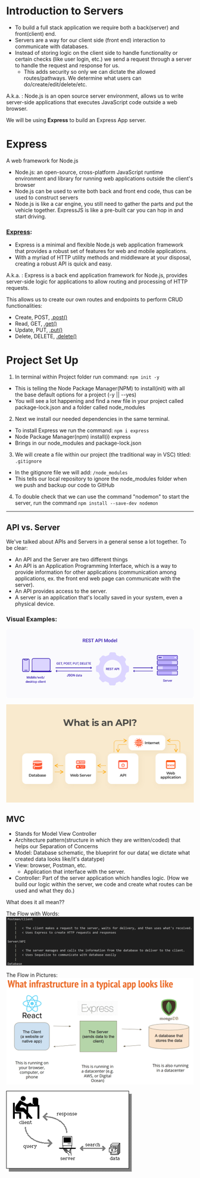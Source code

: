 # Introduction to Servers

- To build a full stack application we require both a back(server) and front(client) end.
- Servers are a way for our client side (front end) interaction to communicate with databases.
- Instead of storing logic on the client side to handle functionality or certain checks (like user login, etc.) we send a request through a server to handle the request and response for us.
  - This adds security so only we can dictate the allowed routes/pathways. We determine what users can do/create/edit/delete/etc.

A.k.a. : Node.js is an open source server environment, allows us to write server-side applications that executes JavaScript code outside a web browser.

We will be using **Express** to build an Express App server.

# Express

A web framework for Node.js

- Node.js: an open-source, cross-platform JavaScript runtime environment and library for running web applications outside the client's browser
- Node.js can be used to write both back and front end code, thus can be used to construct servers
- Node.js is like a car engine, you still need to gather the parts and put the vehicle together. ExpressJS is like a pre-built car you can hop in and start driving.

### [Express](https://expressjs.com/):

- Express is a minimal and flexible Node.js web application framework that provides a robust set of features for web and mobile applications.
- With a myriad of HTTP utility methods and middleware at your disposal, creating a robust API is quick and easy.

A.k.a. : Express is a back end application framework for Node.js, provides server-side logic for applications to allow
routing and processing of HTTP requests.

This allows us to create our own routes and endpoints to perform CRUD functionalities:

- Create, POST, [.post()](https://expressjs.com/en/4x/api.html#app.post.method)
- Read, GET, [.get()](https://expressjs.com/en/4x/api.html#app.get)
- Update, PUT, [.put()](https://expressjs.com/en/4x/api.html#app.put.method)
- Delete, DELETE, [.delete()](https://expressjs.com/en/4x/api.html#app.delete.method)


# Project Set Up

1. In terminal within Project folder run command: `npm init -y`

- This is telling the Node Package Manager(NPM) to install(init) with all the base default options for a project (-y || --yes)
- You will see a lot happening and find a new file in your project called package-lock.json and a folder called node_modules

2. Next we install our needed dependencies in the same terminal.

- To install Express we run the command: `npm i express`
- Node Package Manager(npm) install(i) express
- Brings in our node_modules and package-lock.json


3. We will create a file within our project (the traditional way in VSC) titled: `.gitignore`

- In the gitignore file we will add: `/node_modules`
- This tells our local repository to ignore the node_modules folder when we push and backup our code to GitHub

4. To double check that we can use the command "nodemon" to start the server, run the command `npm install --save-dev nodemon`







---
## API vs. Server

We've talked about APIs and Servers in a general sense a lot together.
To be clear:

- An API and the Server are two different things
- An API is an Application Programming Interface, which is a way to provide information for other applications (communication among applications, ex. the front end web page can communicate with the server).
- An API provides access to the server.
- A server is an application that's locally saved in your system, even a physical device.

### Visual Examples:

![Example 1](./assets/rest-api-model.png)

![Example 2](./assets/API.png)







## MVC
- Stands for Model View Controller
- Architecture pattern(structure in which they are written/coded) that helps our Separation of Concerns
- Model: Database schematic, the blueprint for our data( we dictate what created data looks like/it's datatype)
- View: browser, Postman, etc.
  - Application that interface with the server.
- Controller: Part of the server application which handles logic. (How we build our logic within the server, we code and create what routes can be used and what they do.)





What does it all mean??

The Flow with Words:
![Written description of what's happening with the dataflow/infrastructure.](./assets/flow.PNG)

The Flow in Pictures:
![The exact full stack flow and infrastructure we will use in class.](./assets/Full%20Stack%20Infrastructure.png)

![A simple flow image.](./assets/Software%20Flow.png)


<!-- ![A simple flow image.](./assets/Software%20Flow.png) -->
